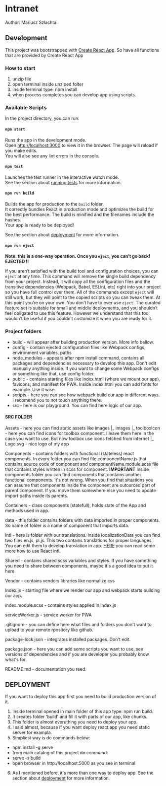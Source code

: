 
# Intranet

Author: Mariusz Szlachta

## Development

This project was bootstrapped with [Create React App](https://github.com/facebook/create-react-app).
So have all functions that are provided by Create React App

### How to start

1. unzip file
2. open terminal inside unziped folter
3. inside terminal type: npm install
4. when process completes you can develop app using scripts.

### Available Scripts

In the project directory, you can run:

#### `npm start`

Runs the app in the development mode.<br>
Open [http://localhost:3000](http://localhost:3000) to view it in the browser.
The page will reload if you make edits.<br>
You will also see any lint errors in the console.

#### `npm test`

Launches the test runner in the interactive watch mode.<br>
See the section about [running tests](https://facebook.github.io/create-react-app/docs/running-tests) for more information.

#### `npm run build`

Builds the app for production to the `build` folder.<br>
It correctly bundles React in production mode and optimizes the build for the best performance.
The build is minified and the filenames include the hashes.<br>
Your app is ready to be deployed!

See the section about [deployment](https://facebook.github.io/create-react-app/docs/deployment) for more information.

#### `npm run eject`

**Note: this is a one-way operation. Once you `eject`, you can’t go back!**
**EJECTED !!**

If you aren’t satisfied with the build tool and configuration choices, you can `eject` at any time. This command will remove the single build dependency from your project.
Instead, it will copy all the configuration files and the transitive dependencies (Webpack, Babel, ESLint, etc) right into your project so you have full control over them. All of the commands except `eject` will still work, but they will point to the copied scripts so you can tweak them. At this point you’re on your own.
You don’t have to ever use `eject`. The curated feature set is suitable for small and middle deployments, and you shouldn’t feel obligated to use this feature. However we understand that this tool wouldn’t be useful if you couldn’t customize it when you are ready for it.

### Project folders

- build - will appear after building production version. More info bellow.
- config - contain ejected configuration files like Webpack configs, environment variables, paths
- node_modules - appears after npm install command, contains all packages and dependencies necessary to develop this app.
  Don't edit manually anything inside. If you want to change some Webpack configs or something like that, use config folder.
- public - contains starting files like index.html (where we mount our app), favicons, and manifest for PWA.
  Inside index.html you can add fonts for example. Use it wise.
- scripts - here you can see how webpack build our app in different ways. I recomend you to not touch anything there.
- src - here is our playground. You can find here logic of our app.

#### SRC FOLDER

Assets - here you can find static assets like images
  |_ images
           |_ toolboxIcon - here you can find icons for toolbox component. I leave them here in the case you want to use. But now toolbox use icons fetched from internet
           |_ Logo.svg - nice logo of my app

Components - contains folders with functional (stateless) react components. In every folder you can find file componentName.js that contains source code of component and componentName.module.scss file that contains styles written in scss for component.
**IMPORTANT**
Inside components folder you can find components that contains another functional components. It's not wrong. When you find that situations you can assume that components inside the component are outourced part of parent component. If you move them somewhere else you need to update import paths inside its parents.

Containers - class components (statefull), holds state of the App and methods used in app.

data - this folder contains folders with data imported in proper components. So name of folder is a name of component that imports data.

Intl - here is folder with our translations. Inside localizationData you can find two files en.js, pl.js. This two contains translations for proper languages. You can edit them to develop translation in app.
[HERE](https://github.com/yahoo/react-intl) you can read some more how to use React intl.

Shared - contains shared scss variables and styles. If you have something you need to share between components, maybe it's a good idea to put it here.

Vendor - contains vendors libraries like normalize.css

Index.js - starting file where we render our app and webpack starts building our app.

index.module.scss - contains styles applied in index.js

serviceWorker.js - service worker for PWA

.gitignore - you can define here what files and folders you don't want to upload to your remote rpository like github.

package-lock.json - integrates installed packages. Don't edit.

package.json - here you can add some scripts you want to use, see versions of dependencies and if you are developer you probably know what's for.

README.md - documentation you reed.

## DEPLOYMENT

If you want to deploy this app first you need to build production version of it.

1. Inside terminal opened in main folder of this app type: npm run build.
2. It creates folder 'build' and fill it with parts of our app, like chunks.
3. This folder is almost everuthing you need to deploy your app.
4. I said almost, because if you want deploy react app you need static server for exampla.
5. Simpliest way is do commands below:

  -  npm install -g serve
  -  from main catalog of this project do command:
  -  serve -s build
  -  open browser in http://localhost:5000 as you see in terminal
6. As I mentioned before, it's more than one way to deploy app. See the section about [deployment](https://facebook.github.io/create-react-app/docs/deployment) for more information.



